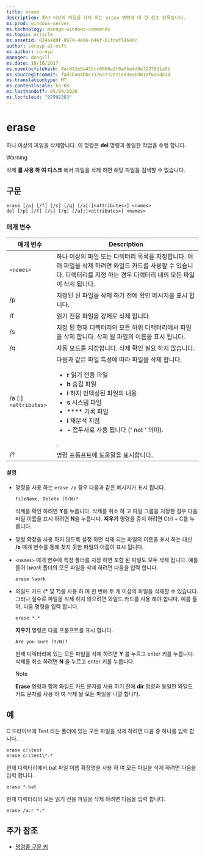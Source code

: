 ```yaml
---
title: erase
description: 하나 이상의 파일을 삭제 하는 erase 명령에 대 한 참조 항목입니다.
ms.prod: windows-server
ms.technology: manage-windows-commands
ms.topic: article
ms.assetid: 024a4d0f-8679-4e06-b46f-61fdaf5464bc
author: coreyp-at-msft
ms.author: coreyp
manager: dongill
ms.date: 10/16/2017
ms.openlocfilehash: 0ec812e9a455cc0060a3f0a6be4d0e7227821a0b
ms.sourcegitcommit: fad2ba64bbc13763772e21ed3eabd010f6a5da34
ms.translationtype: MT
ms.contentlocale: ko-KR
ms.lasthandoff: 05/09/2020
ms.locfileid: "82992383"
---
```

# <a name="erase"></a>erase

하나 이상의 파일을 삭제합니다. 이 명령은 **del** 명령과 동일한 작업을 수행 합니다.

> [!WARNING]
> 삭제 **를 사용 하 여 디스크** 에서 파일을 삭제 하면 해당 파일을 검색할 수 없습니다.

## <a name="syntax"></a>구문

```
erase [/p] [/f] [/s] [/q] [/a[:]<attributes>] <names>
del [/p] [/f] [/s] [/q] [/a[:]<attributes>] <names>
```

### <a name="parameters"></a>매개 변수

| 매개 변수 | Description |
| --------- | ----------- |
| `<names>` | 하나 이상의 파일 또는 디렉터리 목록을 지정합니다. 여러 파일을 삭제 하려면 와일드 카드를 사용할 수 있습니다. 디렉터리를 지정 하는 경우 디렉터리 내의 모든 파일이 삭제 됩니다. |
| /p | 지정된 된 파일을 삭제 하기 전에 확인 메시지를 표시 합니다. |
| /f | 읽기 전용 파일을 강제로 삭제 합니다. |
| /s | 지정 된 현재 디렉터리와 모든 하위 디렉터리에서 파일을 삭제 합니다. 삭제 될 파일의 이름을 표시 됩니다. |
| /q | 자동 모드를 지정합니다. 삭제 확인 필요 하지 않습니다. |
| /a [:]`<attributes>` | 다음과 같은 파일 특성에 따라 파일을 삭제 합니다.<ul><li>**r** 읽기 전용 파일</li><li>**h** 숨김 파일</li><li>**i** 하지 인덱싱된 파일의 내용</li><li>**s** 시스템 파일</li><li>**** 기록 파일</li><li>**l** 재분석 지점</li><li>**-** 접두사로 사용 됩니다 (' not ' 의미).</li></ul>. |
| /? | 명령 프롬프트에 도움말을 표시합니다. |

#### <a name="remarks"></a>설명

- 명령을 사용 하는 `erase /p` 경우 다음과 같은 메시지가 표시 됩니다.

    `FileName, Delete (Y/N)?`

    삭제를 확인 하려면 **Y**를 누릅니다. 삭제를 취소 하 고 파일 그룹을 지정한 경우 다음 파일 이름을 표시 하려면 **N**을 누릅니다. **지우기** 명령을 중지 하려면 Ctrl + C를 누릅니다.

- 명령 확장을 사용 하지 않도록 설정 하면 삭제 되는 파일의 이름을 표시 하는 대신 **/s** 매개 변수를 통해 찾지 못한 파일의 이름이 표시 됩니다.

- `<names>` 매개 변수에 특정 폴더를 지정 하면 포함 된 파일도 모두 삭제 됩니다. 예를 들어 *\work* 폴더의 모든 파일을 삭제 하려면 다음을 입력 합니다.

  ```
  erase \work
  ```

- 와일드 카드 (**&#42;** 및 **?**)를 사용 하 여 한 번에 두 개 이상의 파일을 삭제할 수 있습니다. 그러나 실수로 파일을 삭제 하지 않으려면 와일드 카드를 사용 해야 합니다. 예를 들어, 다음 명령을 입력 합니다.

  ```
  erase *.*
  ```

  **지우기** 명령은 다음 프롬프트를 표시 합니다.

  `Are you sure (Y/N)?`

  현재 디렉터리에 있는 모든 파일을 삭제 하려면 **Y** 를 누르고 enter 키를 누릅니다. 삭제를 취소 하려면 **N** 을 누르고 enter 키를 누릅니다.

  > [!NOTE]
  > **Erase** 명령과 함께 와일드 카드 문자를 사용 하기 전에 **dir** 명령과 동일한 와일드 카드 문자를 사용 하 여 삭제 될 모든 파일을 나열 합니다.

## <a name="examples"></a>예

C 드라이브에 Test 라는 폴더에 있는 모든 파일을 삭제 하려면 다음 중 하나를 입력 합니다.

```
erase c:\test
erase c:\test\*.*
```

현재 디렉터리에서.bat 파일 이름 확장명을 사용 하 여 모든 파일을 삭제 하려면 다음을 입력 합니다.

```
erase *.bat
```

현재 디렉터리의 모든 읽기 전용 파일을 삭제 하려면 다음을 입력 합니다.

```
erase /a:r *.*
```

## <a name="additional-references"></a>추가 참조

- [명령줄 구문 키](command-line-syntax-key.md)

